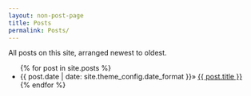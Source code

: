 ```yaml
---
layout: non-post-page
title: Posts
permalink: Posts/
---
```


All posts on this site, arranged newest to oldest.

<ul>
{% for post in site.posts  %}
    <li class="post-list-item">
    <span class="home-date">
        {{ post.date | date: site.theme_config.date_format }}»
    </span>
    <a href="{{ post.url | relative_url }}">{{ post.title }}</a>
    </li>
{% endfor %}
</ul>